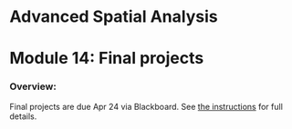 # Advanced Spatial Analysis
# Module 14: Final projects

### Overview:

Final projects are due Apr 24 via Blackboard. See [the instructions](../../assignments/final-project) for full details.
